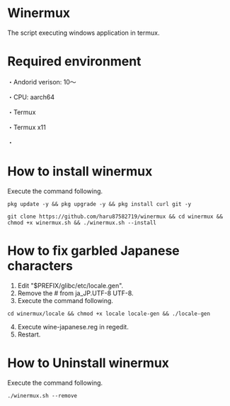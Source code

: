# Winermux 
The script executing windows application in termux.

# Required environment
・Andorid verison: 10～

・CPU: aarch64

・Termux 

・Termux x11

・

# How to install winermux

Execute the command following.

```
pkg update -y && pkg upgrade -y && pkg install curl git -y
```

```
git clone https://github.com/haru87582719/winermux && cd winermux && chmod +x winermux.sh && ./winermux.sh --install
````

# How to fix garbled Japanese characters

1. Edit "$PREFIX/glibc/etc/locale.gen".
2. Remove the # from ja_JP.UTF-8 UTF-8.
3. Execute the command following.

```
cd winermux/locale && chmod +x locale locale-gen && ./locale-gen
```   
4. Execute wine-japanese.reg in regedit.
5. Restart.

# How to Uninstall winermux

Execute the command following.

```
./winermux.sh --remove
```
